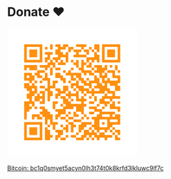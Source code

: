 # Donate ❤️

![ScreenShot](./images/donate-bitcoin.png)

<a href="https://bitcoin:bc1q0smyet5acyn0lh3t74t0k8krfd3lkluwc9lf7c"> Bitcoin: bc1q0smyet5acyn0lh3t74t0k8krfd3lkluwc9lf7c </a>
